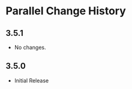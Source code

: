 Parallel Change History
=======================

3.5.1
-----

  * No changes.

3.5.0
-----

  * Initial Release
